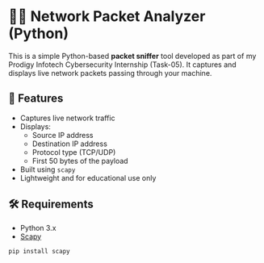 # 🕵️‍♂️ Network Packet Analyzer (Python)

This is a simple Python-based **packet sniffer** tool developed as part of my Prodigy Infotech Cybersecurity Internship (Task-05). It captures and displays live network packets passing through your machine.

## 📌 Features

- Captures live network traffic
- Displays:
  - Source IP address
  - Destination IP address
  - Protocol type (TCP/UDP)
  - First 50 bytes of the payload
- Built using `scapy`
- Lightweight and for educational use only

## 🛠️ Requirements

- Python 3.x
- [Scapy](https://scapy.readthedocs.io/en/latest/)

```bash
pip install scapy
